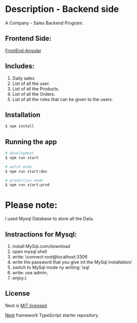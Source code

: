 
# Description - Backend side
A Company - Sales Backend Program. 

## Frontend Side: 
[FrontEnd-Angular](https://github.com/Dtabaja/Company_Management-Angular--FrontEnd)

## Includes:

1. Daily sales
2. List of all the user.
3. List of all the Products.
4. List of all the Orders.
5. List of all the roles that can be given to the users.


## Installation

```bash
$ npm install
```

## Running the app

```bash
# development
$ npm run start

# watch mode
$ npm run start:dev

# production mode
$ npm run start:prod
```
# Please note:
  I used Mysql Database to store all the Data.
  
## Instractions for Mysql:
1. install MySql.com/download
2. open mysql shell
3. write: \connect root@localhost:3306
4. write the password that you give int the MySql installation/
5. switch to MySql mode ny writing: \sql
6. write: use admin;
7. enjoy:)


## License

Nest is [MIT licensed](LICENSE).

[Nest](https://github.com/nestjs/nest) framework TypeScript starter repository.
